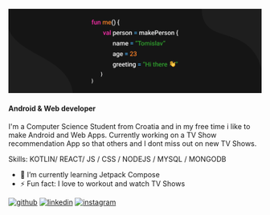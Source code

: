 ![Banner](https://github.com/tgodek/tgodek/blob/main/myBanner.png)
#### Android & Web developer

I'm a Computer Science Student from Croatia and in my free time i like to make Android and Web Apps. Currently working on a TV Show recommendation App so that others and I dont miss out on new TV Shows.

Skills: KOTLIN/ REACT/ JS / CSS / NODEJS / MYSQL / MONGODB

- 🌱 I’m currently learning Jetpack Compose 
- ⚡ Fun fact: I love to workout and watch TV Shows 


[<img src='https://cdn.jsdelivr.net/npm/simple-icons@3.0.1/icons/github.svg' alt='github' height='40'>](https://github.com/tgodek)  [<img src='https://cdn.jsdelivr.net/npm/simple-icons@3.0.1/icons/linkedin.svg' alt='linkedin' height='40'>](https://www.linkedin.com/in/tomislav-godek-a37792206/)  [<img src='https://cdn.jsdelivr.net/npm/simple-icons@3.0.1/icons/instagram.svg' alt='instagram' height='40'>](https://www.instagram.com/tomislav.godek/)  

